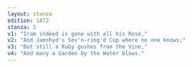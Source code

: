 ```yaml
---
layout: stanza
edition: 1872
stanza: 5
v1: "Iram indeed is gone with all his Rose,"
v2: "And Jamshyd's Sev'n-ring'd Cup where no one knows;"
v3: "But still a Ruby gushes from the Vine,"
v4: "And many a Garden by the Water blows."
---
```

